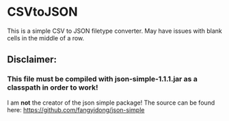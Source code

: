 # CSVtoJSON
This is a simple CSV to JSON filetype converter. May have issues with blank cells in the middle of a row.

## Disclaimer:
### This file must be compiled with json-simple-1.1.1.jar as a classpath in order to work!
I am **not** the creator of the json simple package! The source can be found here: https://github.com/fangyidong/json-simple
